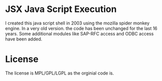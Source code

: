 JSX Java Script Execution
====

I created this java script shell in 2003 using the mozilla spider monkey engine. In a very old version.
the code has been unchanged for the last 16 years. 
Some additional modules like SAP-RFC access and ODBC access have been added.

License
===

The license is MPL/GPL/LGPL as the orginial code is.
